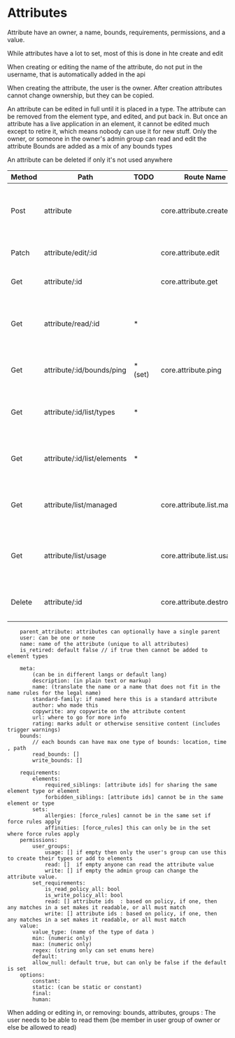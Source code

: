 # Attributes


Attribute have an owner, a name, bounds, requirements, permissions, and a value.

While attributes have a lot to set, most of this is done in hte create and edit

When creating or editing the name of the attribute, do not put in the username, that is automatically added in the api

When creating the attribute, the user is the owner. After creation attributes cannot change ownership, but they can be copied.

An attribute can be edited in full until it is placed in a type. The attribute can be removed from the element type, and edited, and put back in.
But once an attribute has a live application in an element, it cannot be edited much except to retire it, which means nobody can use it for new stuff.
Only the owner, or someone in the owner's admin group can read and edit the attribute
Bounds are added as a mix of any bounds types

An attribute can be deleted if only it's not used anywhere

| Method | Path                        | TODO    | Route Name                  | Operation                                           | Args                                                                  |
|--------|-----------------------------|:--------|-----------------------------|-----------------------------------------------------|-----------------------------------------------------------------------|
| Post   | attribute                   |         | core.attribute.create       | Makes a new attribute with caller as owner          | Required name: optional requirements, permissions, bounds, and value  |
| Patch  | attribute/edit/:id          |         | core.attribute.edit         | Edit Attributes                                     | Any detail of the attribute, sparse update                            |
| Get    | attribute/:id               |         | core.attribute.get          | returns full attribute info                         |                                                                       |
| Get    | attribute/read/:id          | *       |                             | Read Attribute , giving the value (default or live) | Optional element type, element,set, location, time                    |
| Get    | attribute/:id/bounds/ping   | * (set) | core.attribute.ping         | Determines if the attribute is in bounds            | Location, Time, Space, User  and Set                                  |
| Get    | attribute/:id/list/types    | *       |                             | Show where attribute is used in the types           | can provide a search using element type and other attributes,iterator |
| Get    | attribute/:id/list/elements | *       |                             | Show where attribute is used in the elements        | can provide a search,iterator                                         |
| Get    | attribute/list/managed      |         | core.attribute.list.managed | Show attribute owned or managed by user             | can provide a search,iterator                                         |
| Get    | attribute/list/usage        |         | core.attribute.list.usage   | Show attribute not manage, but can be used          | can provide a search,iterator                                         |
| Delete | attribute/:id               |         | core.attribute.destroy      | Delete Attribute, if the user can                   |                                                                       |


        parent_attribute: attributes can optionally have a single parent
        user: can be one or none
        name: name of the attribute (unique to all attributes)
        is_retired: default false // if true then cannot be added to element types 

        meta:
            (can be in different langs or default lang)
            description: (in plain text or markup)
            name: (translate the name or a name that does not fit in the name rules for the legal name)
            standard-family: if named here this is a standard attribute
            author: who made this
            copywrite: any copywrite on the attribute content
            url: where to go for more info
            rating: marks adult or otherwise sensitive content (includes trigger warnings)
        bounds:
            // each bounds can have max one type of bounds: location, time , path
            read_bounds: []
            write_bounds: []

        requirements:
            elements:
                required_siblings: [attribute ids] for sharing the same element type or element
                forbidden_siblings: [attribute ids] cannot be in the same element or type
            sets:
                allergies: [force_rules] cannot be in the same set if force rules apply 
                affinities: [force_rules] this can only be in the set where force rules apply
        permissions:
            user_groups:
                usage: [] if empty then only the user's group can use this to create their types or add to elements 
                read: []  if empty anyone can read the attribute value
                write: [] if empty the admin group can change the attribute value.
            set_requirements: 
                is_read_policy_all: bool  
                is_write_policy_all: bool  
                read: [] attribute ids  : based on policy, if one, then any matches in a set makes it readable, or all must match
                write: [] attribute ids : based on policy, if one, then any matches in a set makes it readable, or all must match
        value:
            value_type: (name of the type of data )
            min: (numeric only)
            max: (numeric only)
            regex: (string only can set enums here)
            default:
            allow_null: default true, but can only be false if the default is set
        options:
            constant:
            static: (can be static or constant)
            final:
            human:



When adding or editing in, or removing: bounds, attributes,  groups :
    The user needs to be able to read them (be member in user group of owner or else be allowed to read)
